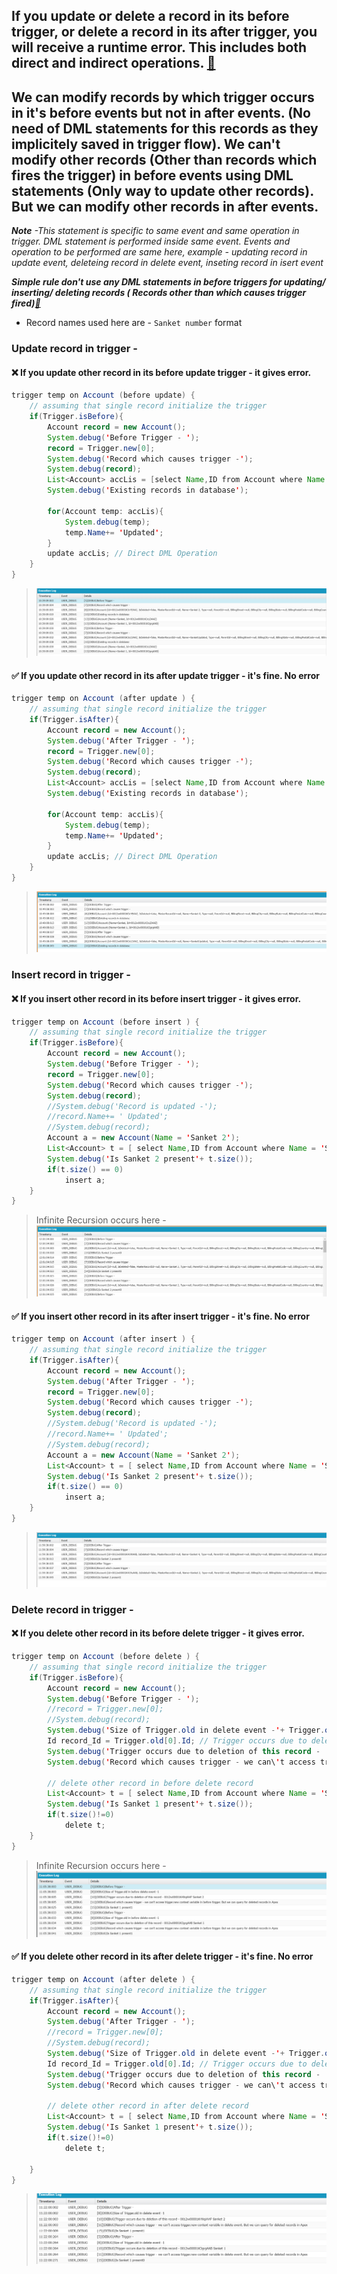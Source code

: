 ## If you update or delete a record in its before trigger, or delete a record in its after trigger, you will receive a runtime  error. This includes both direct and indirect operations. [:link:](https://developer.salesforce.com/docs/atlas.en-us.apexcode.meta/apexcode/apex_triggers.htm#:~:text=Additionally%2C%20if%20you%20update%20or%20delete%20a,and%20you%20will%20receive%20a%20runtime%20error.)






## We can modify records by which trigger occurs in it's before events but not in after events. (No need of DML statements for this records as they implicitely saved in trigger flow). We can't modify other records (Other than records which fires the trigger) in before events using DML statements (Only way to update other records). But we can modify other records in after events. 

***Note** -This statement is specific to same event and same operation in trigger. DML statement is performed inside same event. Events and operation to be performed are same here, example - updating record in update event, deleteing record in delete event, inseting record in isert event*

***Simple rule don't use any DML statements in before triggers for updating/ inserting/ deleting records ( Records other than which causes trigger fired)[:link:](https://developer.salesforce.com/forums/?id=906F0000000AuaRIAS#:~:text=It%20means%20you%20can%20not%20do%20any%20dml%20like%20update%20or%20delete%20for%20the%20object%20on%20which%20you%20are%20writing%20trigger.%C2%A0)***

- Record names used here are - `Sanket number` format

### Update record in trigger -

#### :x: If you update other record in its before update trigger - it gives error. 

```java
trigger temp on Account (before update) {
    // assuming that single record initialize the trigger
    if(Trigger.isBefore){
        Account record = new Account();
        System.debug('Before Trigger - ');
        record = Trigger.new[0];
        System.debug('Record which causes trigger -');
        System.debug(record);
        List<Account> accLis = [select Name,ID from Account where Name ='Sanket' or Name ='Sanket 1'];
        System.debug('Existing records in database');
        
        for(Account temp: accLis){
            System.debug(temp);
            temp.Name+= 'Updated';
        }
        update accLis; // Direct DML Operation
    }   
}
```
> ![DEBUG LOG](.//update%20before%20trigger.png)
#### :white_check_mark: If you update other record in its after update trigger - it's fine. No error

```java
trigger temp on Account (after update ) {
    // assuming that single record initialize the trigger
    if(Trigger.isAfter){
        Account record = new Account();
        System.debug('After Trigger - ');
        record = Trigger.new[0];
        System.debug('Record which causes trigger -');
        System.debug(record);
        List<Account> accLis = [select Name,ID from Account where Name ='Sanket' or Name ='Sanket 1'];
        System.debug('Existing records in database');
        
        for(Account temp: accLis){
            System.debug(temp);
            temp.Name+= 'Updated';
        }
        update accLis; // Direct DML Operation
    }   
}
```
> ![DEBUG LOG](.//update%20after%20trigger.png)

### Insert record in trigger - 

#### :x: If you insert other record in its before insert trigger - it gives error. 

```java
trigger temp on Account (before insert ) {
    // assuming that single record initialize the trigger
    if(Trigger.isBefore){
        Account record = new Account();
        System.debug('Before Trigger - ');
        record = Trigger.new[0];
        System.debug('Record which causes trigger -');
        System.debug(record);
        //System.debug('Record is updated -');
        //record.Name+= ' Updated';
        //System.debug(record);
        Account a = new Account(Name = 'Sanket 2');
        List<Account> t = [ select Name,ID from Account where Name = 'Sanket 2'];
        System.debug('Is Sanket 2 present'+ t.size());
        if(t.size() == 0)
        	insert a;
    }   
}
```
> Infinite Recursion occurs here -
> ![DEBUG LOG](.//insert%20before%20trigger.png)

#### :white_check_mark: If you insert other record in its after insert trigger - it's fine. No error

```java
trigger temp on Account (after insert ) {
    // assuming that single record initialize the trigger
    if(Trigger.isAfter){
        Account record = new Account();
        System.debug('After Trigger - ');
        record = Trigger.new[0];
        System.debug('Record which causes trigger -');
        System.debug(record);
        //System.debug('Record is updated -');
        //record.Name+= ' Updated';
        //System.debug(record);
        Account a = new Account(Name = 'Sanket 2');
        List<Account> t = [ select Name,ID from Account where Name = 'Sanket 2'];
        System.debug('Is Sanket 2 present'+ t.size());
        if(t.size() == 0)
        	insert a;
    }   
}
```
> ![DEBUG LOG](.//insert%20after%20trigger.png)


### Delete record in trigger - 

#### :x: If you delete other record in its before delete trigger - it gives error. 

```java
trigger temp on Account (before delete ) {
    // assuming that single record initialize the trigger
    if(Trigger.isBefore){
        Account record = new Account();
        System.debug('Before Trigger - ');
        //record = Trigger.new[0]; 
        //System.debug(record);
        System.debug('Size of Trigger.old in delete event -'+ Trigger.old.size());
        Id record_Id = Trigger.old[0].Id; // Trigger occurs due to deletion of this record.
        System.debug('Trigger occurs due to deletion of this record - '+ record_Id +' '+ Trigger.old[0].Name);
        System.debug('Record which causes trigger - we can\'t access trigger.new context variable in delete event. But we can query for deleted records in Apex');
        
        // delete other record in before delete record
        List<Account> t = [ select Name,ID from Account where Name = 'Sanket 1'];
        System.debug('Is Sanket 1 present'+ t.size());
        if(t.size()!=0)
            delete t;         
    }   
}
```
> Infinite Recursion occurs here -
> ![DEBUG LOG](.//delete%20before%20trigger.png)

#### :white_check_mark: If you delete other record in its after delete trigger - it's fine. No error

```java
trigger temp on Account (after delete ) {
    // assuming that single record initialize the trigger
    if(Trigger.isAfter){
        Account record = new Account();
        System.debug('After Trigger - ');
        //record = Trigger.new[0]; 
        //System.debug(record);
        System.debug('Size of Trigger.old in delete event -'+ Trigger.old.size());
        Id record_Id = Trigger.old[0].Id; // Trigger occurs due to deletion of this record.
        System.debug('Trigger occurs due to deletion of this record - '+ record_Id +' '+ Trigger.old[0].Name);
        System.debug('Record which causes trigger - we can\'t access trigger.new context variable in delete event. But we can query for deleted records in Apex');
        
        // delete other record in after delete record
        List<Account> t = [ select Name,ID from Account where Name = 'Sanket 1'];
        System.debug('Is Sanket 1 present'+ t.size());
        if(t.size()!=0)
            delete t;       
        
    }   
}
```
> ![DEBUG LOG](.//delete%20after%20trigger.png)





